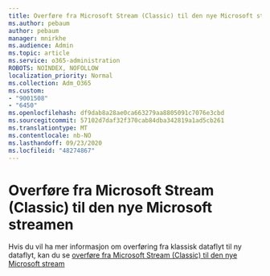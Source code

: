 ```yaml
---
title: Overføre fra Microsoft Stream (Classic) til den nye Microsoft streamen
ms.author: pebaum
author: pebaum
manager: mnirkhe
ms.audience: Admin
ms.topic: article
ms.service: o365-administration
ROBOTS: NOINDEX, NOFOLLOW
localization_priority: Normal
ms.collection: Adm_O365
ms.custom:
- "9001508"
- "6450"
ms.openlocfilehash: df9dab8a28ae0ca663279aa8805091c7076e3cbd
ms.sourcegitcommit: 57102d7daf32f370cab84dba342819a1ad5cb261
ms.translationtype: MT
ms.contentlocale: nb-NO
ms.lasthandoff: 09/23/2020
ms.locfileid: "48274867"
---
```

# <a name="migrate-from-microsoft-stream-classic-to-the-new-microsoft-stream"></a>Overføre fra Microsoft Stream (Classic) til den nye Microsoft streamen

Hvis du vil ha mer informasjon om overføring fra klassisk dataflyt til ny dataflyt, kan du se [overføre fra Microsoft Stream (Classic) til den nye Microsoft stream](https://docs.microsoft.com/stream/classic-migration)